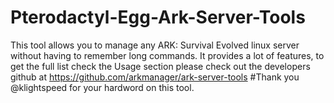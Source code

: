 # Pterodactyl-Egg-Ark-Server-Tools
This tool allows you to manage any ARK: Survival Evolved linux server without having to remember long commands. It provides a lot of features, to get the full list check the Usage section please check out the developers github at https://github.com/arkmanager/ark-server-tools
#Thank you @klightspeed for your hardword on this tool.
